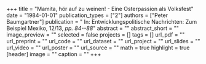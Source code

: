 +++
title = "Mamita, hör auf zu weinen! - Eine Osterpassion als Volksfest"
date = "1984-01-01"
publication_types = ["2"]
authors = ["Peter Baumgartner"]
publication = " In: Entwicklungspolitische Nachrichten: Zum Beispiel Mexiko, 12/13, _pp. 84--88_"
abstract = ""
abstract_short = ""
image_preview = ""
selected = false
projects = []
tags = []
url_pdf = ""
url_preprint = ""
url_code = ""
url_dataset = ""
url_project = ""
url_slides = ""
url_video = ""
url_poster = ""
url_source = ""
math = true
highlight = true
[header]
image = ""
caption = ""
+++
